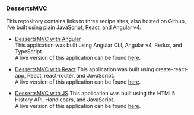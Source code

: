 ### DessertsMVC
This repository contains links to three recipe sites, also hosted on Github, I've built using plain JavaScript, React, and Angular v4.   
  
  
* [DessertsMVC with Angular](https://github.com/sarafec/dessertsMVC-Angular)  
This application was built using Angular CLI, Angular v4, Redux, and TypeScript.  
A live version of this application can be found [here](https://sarafec.github.io/dessertsMVC-Angular/).  
  
* [DessertsMVC with React](https://github.com/sarafec/dessertsMVC-React) 
This application was built using create-react-app, React, react-router, and JavaScript.  
A live version of this application can be found [here](https://sarafec.github.io/dessertsMVC-React/).  
  
* [DessertsMVC with JS](https://github.com/sarafec/dessertsMVC-JS) 
This application was built using the HTML5 History API, Handlebars, and JavaScript.   
A live version of this application can be found [here](https://sarafec.github.io/dessertsMVC-JS/).    